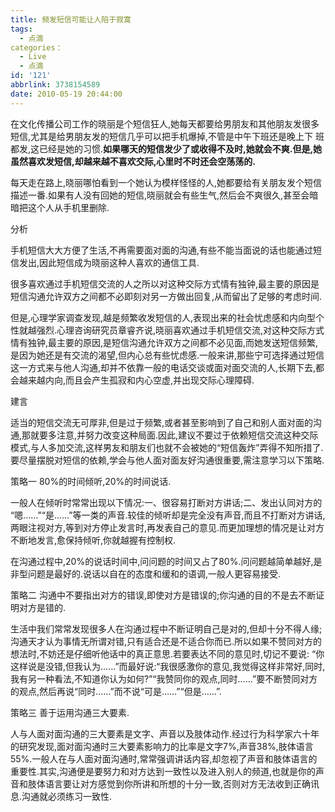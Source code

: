 ```yaml
---
title: 频发短信可能让人陷于寂寞
tags:
  - 点滴
categories：
  - Live
  - 点滴
id: '121'
abbrlink: 3738154589
date: 2010-05-19 20:44:00
---
```


在文化传播公司工作的晓丽是个短信狂人,她每天都要给男朋友和其他朋友发很多短信,尤其是给男朋友发的短信几乎可以把手机爆掉,不管是中午下班还是晚上下 班都发,这已经是她的习惯.**如果哪天的短信发少了或收得不及时,她就会不爽.但是,她虽然喜欢发短信,却越来越不喜欢交际,心里时不时还会空荡荡的.**

每天走在路上,晓丽哪怕看到一个她认为模样怪怪的人,她都要给有关朋友发个短信描述一番.如果有人没有回她的短信,晓丽就会有些生气,然后会不爽很久,甚至会暗暗把这个人从手机里删除.  
  
分析  
  
手机短信大大方便了生活,不再需要面对面的沟通,有些不能当面说的话也能通过短信发出,因此短信成为晓丽这种人喜欢的通信工具.  
  
很多喜欢通过手机短信交流的人之所以对这种交际方式情有独钟,最主要的原因是短信沟通允许双方之间都不必即刻对另一方做出回复,从而留出了足够的考虑时间.  
  
但是,心理学家调查发现,越是频繁收发短信的人,表现出来的社会忧虑感和内向型个性就越强烈.心理咨询研究员章睿齐说,晓丽喜欢通过手机短信交流,对这种交际方式情有独钟,最主要的原因,是短信沟通允许双方之间都不必见面,而她发送短信频繁,是因为她还是有交流的渴望,但内心总有些忧虑感.一般来讲,那些宁可选择通过短信这一方式来与他人沟通,却并不依靠一般的电话交谈或面对面交流的人,长期下去,都会越来越内向,而且会产生孤寂和内心空虚,并出现交际心理障碍.  
  
建言  
  
适当的短信交流无可厚非,但是过于频繁,或者甚至影响到了自己和别人面对面的沟通,那就要多注意,并努力改变这种局面.因此,建议不要过于依赖短信交流这种交际模式,与人多加交流,这样男友和朋友们也就不会被她的“短信轰炸”弄得不知所措了.要尽量摆脱对短信的依赖,学会与他人面对面友好沟通很重要,需注意学习以下策略.  
  
策略一 80%的时间倾听,20%的时间说话.  
  
一般人在倾听时常常出现以下情况:一、很容易打断对方讲话;二、发出认同对方的 “嗯……”“是……”等一类的声音.较佳的倾听却是完全没有声音,而且不打断对方讲话,两眼注视对方,等到对方停止发言时,再发表自己的意见.而更加理想的情况是让对方不断地发言,愈保持倾听,你就越握有控制权.  
  
在沟通过程中,20%的说话时间中,问问题的时间又占了80%.问问题越简单越好,是非型问题是最好的.说话以自在的态度和缓和的语调,一般人更容易接受.  
  
策略二 沟通中不要指出对方的错误,即使对方是错误的;你沟通的目的不是去不断证明对方是错的.  
  
生活中我们常常发现很多人在沟通过程中不断证明自己是对的,但却十分不得人缘;沟通天才认为事情无所谓对错,只有适合还是不适合你而已.所以如果不赞同对方的想法时,不妨还是仔细听他话中的真正意思.若要表达不同的意见时,切记不要说: “你这样说是没错,但我认为……”而最好说:“我很感激你的意见,我觉得这样非常好,同时,我有另一种看法,不知道你认为如何?”“我赞同你的观点,同时……”要不断赞同对方的观点,然后再说“同时……”而不说“可是……”“但是……”.  
  
策略三 善于运用沟通三大要素.  
  
人与人面对面沟通的三大要素是文字、声音以及肢体动作.经过行为科学家六十年的研究发现,面对面沟通时三大要素影响力的比率是文字7%,声音38%,肢体语言55%.一般人在与人面对面沟通时,常常强调讲话内容,却忽视了声音和肢体语言的重要性.其实,沟通便是要努力和对方达到一致性以及进入别人的频道,也就是你的声音和肢体语言要让对方感觉到你所讲和所想的十分一致,否则对方无法收到正确讯息.沟通就必须练习一致性.
